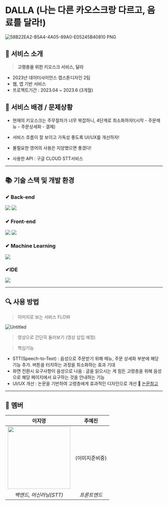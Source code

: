 # DALLA (나는 다른 카오스크랑 다르고, 음료를 달라!)
![58B22EA2-B5A4-4A05-89A0-E05245B40810 PNG](https://github.com/jiyoungzero/GAMUL_Django/assets/79441145/33b5f965-e47e-40e3-8b9b-a48b214946ad)
## 📍 서비스 소개
> **고령층을 위한 키오스크 서비스, 달라**
- 2023년 데이터사이언스 캡스톤디자인 2팀
- 웹, 앱 기반 서비스
- 프로젝트기간 : 2023.04 ~ 2023.6 (3개월)

## 🧠 서비스 배경 / 문제상황
 - 현재의 키오스크는 주무절차가 너무 복잡하니, 4단계로 최소화하자!(시작 - 주문메뉴 - 주문상세화 - 결제)
 -  서비스 흐름이 잘 보이고 가독성 좋도록 UI/UX를 개선하자!
 -  불필요한 영어의 사용은 지양했으면 좋겠다!

- 사용한 API : 구글 CLOUD STT서비스
---
## 📚 기술 스택 및 개발 환경

### ✔ Back-end
<img src="https://img.shields.io/badge/python-3776AB?style=for-the-badge&logo=python&logoColor=white"> <img src="https://img.shields.io/badge/django-092E20?style=for-the-badge&logo=django&logoColor=white">

### ✔ Front-end
<img src="https://img.shields.io/badge/react-61DAFB?style=for-the-badge&logo=react&logoColor=black"> <img src="https://img.shields.io/badge/javascript-F7DF1E?style=for-the-badge&logo=javascript&logoColor=black"> 

### ✔ Machine Learning
<img src="https://img.shields.io/badge/Google Cloud STT-4285F4?style=flat-square&logo=Google Cloud&logoColor=white"/>

### ✔IDE 
<img src="https://img.shields.io/badge/Visual Studio Code-007ACC?style=flat-square&logo=Visual Studio Code&logoColor=white"/>

---
## 🔍 사용 방법
> 이미지로 보는 서비스 FLOW

![Untitled](https://github.com/jiyoungzero/GAMUL_Django/assets/79441145/1e4fb3ab-5bcb-4cea-9827-1f82929abf7b)
 
> 영상으로 간단히 둘러보기
(영상 삽입 예정)



> 핵심기능

- STT(Speech-to-Text) : 음성으로 주문받기 위해 메뉴, 주문 상세화 부분에 해당 기능 추가. 버튼을 터치하는 과정을 최소화하는 효과 기대
- 화면 전환시 요구사항이 음성으로 나옴 : 글을 읽으시는 게 힘든 고령층을 위해 음성으로 해당 페이지에서 요구하는 것을 안내하는 기능
- UI/UX 개선 : 논문을 기반하여 고령층에게 효과적인 디자인으로 개선 🔎 [논문참고](https://file.notion.so/f/s/5619cad2-1a38-47d1-bf3d-6deb86fc3c29/%E1%84%80%E1%85%A9%E1%84%85%E1%85%A7%E1%86%BC%E1%84%8E%E1%85%B3%E1%86%BC%E1%84%8B%E1%85%B3%E1%86%AF_%E1%84%8B%E1%85%B1%E1%84%92%E1%85%A1%E1%86%AB_%E1%84%91%E1%85%A2%E1%84%89%E1%85%B3%E1%84%90%E1%85%B3%E1%84%91%E1%85%AE%E1%84%83%E1%85%B3%E1%84%8C%E1%85%A5%E1%86%B7_AI_%E1%84%8B%E1%85%B3%E1%86%B7%E1%84%89%E1%85%A5%E1%86%BC%E1%84%8B%E1%85%B5%E1%86%AB%E1%84%89%E1%85%B5%E1%86%A8_%E1%84%8F%E1%85%B5%E1%84%8B%E1%85%A9%E1%84%89%E1%85%B3%E1%84%8F%E1%85%B3_%E1%84%8B%E1%85%B5%E1%86%AB%E1%84%90%E1%85%A5%E1%84%91%E1%85%A6%E1%84%8B%E1%85%B5%E1%84%89%E1%85%B3%E1%84%8B%E1%85%B4_%E1%84%89%E1%85%A1%E1%84%8B%E1%85%AD%E1%86%BC%E1%84%89%E1%85%A5%E1%86%BC_%E1%84%87%E1%85%B5%E1%84%80%E1%85%AD_%E1%84%91%E1%85%A7%E1%86%BC%E1%84%80%E1%85%A1.pdf?id=ac795870-bbe5-4229-9dee-b10418ea9256&table=block&spaceId=cfc890e7-0159-495f-af8d-c21dea9983d4&expirationTimestamp=1690509600000&signature=QjmBm5GCRJl3oZWmE_gOIIBL2B9kVsR6W4MJxrqr3rQ&downloadName=%E1%84%80%E1%85%A9%E1%84%85%E1%85%A7%E1%86%BC%E1%84%8E%E1%85%B3%E1%86%BC%E1%84%8B%E1%85%B3%E1%86%AF+%E1%84%8B%E1%85%B1%E1%84%92%E1%85%A1%E1%86%AB+%E1%84%91%E1%85%A2%E1%84%89%E1%85%B3%E1%84%90%E1%85%B3%E1%84%91%E1%85%AE%E1%84%83%E1%85%B3%E1%84%8C%E1%85%A5%E1%86%B7+AI+%E1%84%8B%E1%85%B3%E1%86%B7%E1%84%89%E1%85%A5%E1%86%BC%E1%84%8B%E1%85%B5%E1%86%AB%E1%84%89%E1%85%B5%E1%86%A8+%E1%84%8F%E1%85%B5%E1%84%8B%E1%85%A9%E1%84%89%E1%85%B3%E1%84%8F%E1%85%B3+%E1%84%8B%E1%85%B5%E1%86%AB%E1%84%90%E1%85%A5%E1%84%91%E1%85%A6%E1%84%8B%E1%85%B5%E1%84%89%E1%85%B3%E1%84%8B%E1%85%B4+%E1%84%89%E1%85%A1%E1%84%8B%E1%85%AD%E1%86%BC%E1%84%89%E1%85%A5%E1%86%BC+%E1%84%87%E1%85%B5%E1%84%80%E1%85%AD+%E1%84%91%E1%85%A7%E1%86%BC%E1%84%80%E1%85%A1.pdf)


---
## 👥 멤버
| 이지영 | 추예진 | 
|:---:|:---------:|
| <img src="https://user-images.githubusercontent.com/65756225/208081475-0b5e5188-bef9-4ace-9b02-48360988f57f.png" width="200px" /> |(이미지준비중) |
|  *백엔드, 머신러닝(STT)* |*프론트엔드*|

